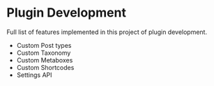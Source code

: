# Plugin Development

Full list of features implemented in this project of plugin development.

* Custom Post types
* Custom Taxonomy
* Custom Metaboxes
* Custom Shortcodes
* Settings API

